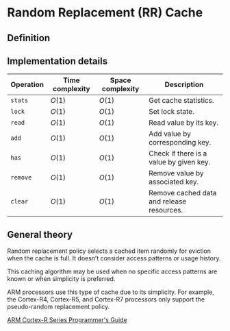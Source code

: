 # Random Replacement (RR) Cache

## Definition

## Implementation details

| Operation  | Time complexity | Space complexity | Description                               |
|------------|-----------------|------------------|-------------------------------------------|
| `stats`    | $O(1)$          | $O(1)$           | Get cache statistics.                     |
| `lock`     | $O(1)$          | $O(1)$           | Set lock state.                           |
| `read`     | $O(1)$          | $O(1)$           | Read value by its key.                    |
| `add`      | $O(1)$          | $O(1)$           | Add value by corresponding key.           |
| `has`      | $O(1)$          | $O(1)$           | Check if there is a value by given key.   |
| `remove`   | $O(1)$          | $O(1)$           | Remove value by associated key.           |
| `clear`    | $O(1)$          | $O(1)$           | Remove cached data and release resources. |

## General theory

Random replacement policy selects a cached item randomly for eviction when the cache is full. It doesn’t consider access patterns or usage history.

This caching algorithm may be used when no specific access patterns are known or when simplicity is preferred.

ARM processors use this type of cache due to its simplicity. For example, the Cortex-R4, Cortex-R5, and Cortex-R7 processors only support the pseudo-random replacement policy.

[ARM Cortex-R Series Programmer's Guide](https://developer.arm.com/documentation/den0042/a/Caches/Cache-policies/Replacement-policy)